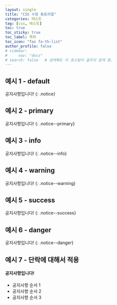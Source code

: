```yaml
---
layout: single
title: "CSS 수정 튜토리얼"
categories: 테스트
tag: [css, 테스트]
toc: true
toc_sticky: true
toc_label: 목차
toc_icon: "fas fa-th-list"
author_profile: false
# sidebar:
#     nav: "docs"
# search: false   # 검색해도 이 포스팅이 걸리지 않게 함.    
---
```


## 예시 1 - default

공지사항입니다!
{: .notice}

## 예시 2 - primary 

공지사항입니다!
{: .notice--primary}

## 예시 3 - info

공지사항입니다!
{: .notice--info}

## 예시 4 - warning

공지사항입니다!
{: .notice--warning}

## 예시 5 - success

공지사항입니다!
{: .notice--success}

## 예시 6 - danger

공지사항입니다!
{: .notice--danger}

## 예시 7 - 단락에 대해서 적용

<div class="notice">
<h4>공지사항입니다!</h4>
<ul>
    <li>공지사항 순서 1</li>
    <li>공지사항 순서 2</li>
    <li>공지사항 순서 3</li>
</ul>
</div>